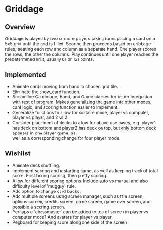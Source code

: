 # Griddage

## Overview

Griddage is played by two or more players taking turns 
placing a card on a 5x5 grid until the grid is filled. 
Scoring then proceeds based on cribbage rules, treating 
each row and column as a separate hand. One player scores 
the rows, the other the columns. Play continues until one 
player reaches the predetermined limit, usually 61 or 121 
points.

## Implemented

 - Animate cards moving from hand to chosen grid tile.
 - Eliminate the show_card function.
 - Streamline CardImage, Hand, and Game classes for better 
   integration with rest of program. Makes generalizing the 
   game into other modes, card logic, and scoring function 
   easier to implement.
 - Generalize functions to allow for solitaire mode, player 
   vs computer, player vs player, and 2 vs 2.
 - Consider placement of decks to allow for above use cases, 
   e.g. player1 has deck on bottom and player2 has deck on 
   top, but only bottom deck appears in one player game, as  
   well as a corresponding change for four player mode.

## Wishlist

 - Animate deck shuffling.
 - Implement scoring and restarting game, as well as keeping 
   track of total score. First boring scoring, then pretty 
   scoring.
 - Allow for different scoring options. Include auto vs 
   manual and also difficulty level of 'muggsy' rule.
 - Add option to change card backs.
 - Add multiple screens using screen manager, such as title 
   screen, options screen, credits screen, game screen, game 
   over screen, and possible a scoring screen.
 - Perhaps a 'chessmaster' can be added to top of screen in 
   player vs computer mode? And avatars for player vs player.
 - Pegboard for keeping score along one side of the screen